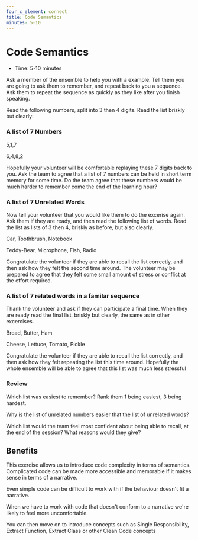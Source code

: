 ```yaml
---
four_c_element: connect
title: Code Semantics
minutes: 5-10
---
```


# Code Semantics

- Time: 5-10 minutes

Ask a member of the ensemble to help you with a example. Tell them you are going to ask them to remember, and repeat back to you a sequence.
Ask them to repeat the sequence as quickly as they like after you finish speaking.

Read the following numbers, split into 3 then 4 digits. Read the list briskly but clearly:

### A list of 7 Numbers

5,1,7

6,4,8,2

Hopefully your volunteer will be comfortable replaying these 7 digits back to you. Ask the team to agree that a list of 7 numbers can be held in short term memory for some time. Do the team agree that these numbers would be much harder to remember come the end of the learning hour?

### A list of 7 Unrelated Words
Now tell your volunteer that you would like them to do the excerise again. Ask them if they are ready, and then read the following list of words.
Read the list as lists of 3 then 4, briskly as before, but also clearly.

Car, Toothbrush, Notebook

Teddy-Bear, Microphone, Fish, Radio

Congratulate the volunteer if they are able to recall the list correctly, and then ask how they felt the second time around.
The volunteer may be prepared to agree that they felt some small amount of stress or conflict at the effort required.

### A list of 7 related words in a familar sequence
Thank the volunteer and ask if they can participate a final time. When they are ready read the final list, briskly but clearly, the same as in other excercises.

Bread,
Butter,
Ham

Cheese,
Lettuce,
Tomato,
Pickle

Congratulate the volunteer if they are able to recall the list correctly, and then ask how they felt repeating the list this time around. Hopefully the whole ensemble will be able to agree that this list was much less stressful

### Review

Which list was easiest to remember? Rank them 1 being easiest, 3 being hardest.

Why is the list of unrelated numbers easier that the list of unrelated words?

Which list would the team feel most confident about being able to recall, at the end of the session? What reasons would they give?

## Benefits
This exercise allows us to introduce code complexity in terms of semantics. Complicated code can be made more accessible and memorable if it makes sense in terms of a narrative.

Even simple code can be difficult to work with if the behaviour doesn't fit a narrative.

When we have to work with code that doesn't conform to a narrative we're likely to feel more uncomfortable.

You can then move on to introduce concepts such as 
Single Responsibility, Extract Function, Extract Class or other Clean Code concepts